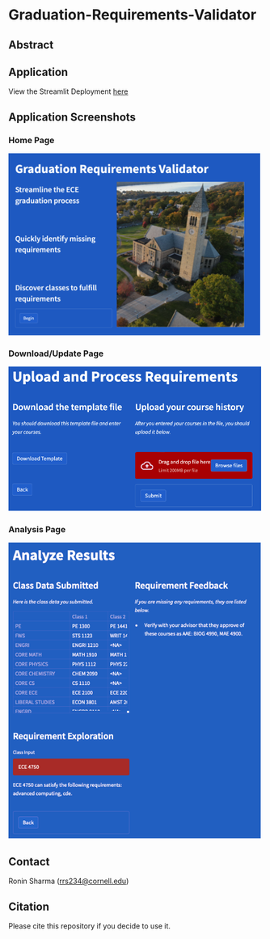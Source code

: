 # Graduation-Requirements-Validator

## Abstract

## Application

View the Streamlit Deployment [here](https://share.streamlit.io/roninsharma25/graduation-requirements-validator/main)

## Application Screenshots

### Home Page
<img src="images/Page1.png" width="500">

### Download/Update Page
<img src="images/Page2.png" width="500">

### Analysis Page
<img src="images/Page3.png" width="500">


## Contact
Ronin Sharma (rrs234@cornell.edu)

## Citation
Please cite this repository if you decide to use it.
